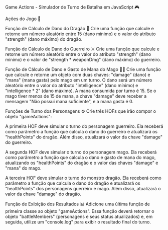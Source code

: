 Game Actions - Simulador de Turno de Batalha em JavaScript 🎮

Ações do Jogo 🚀

Função de Cálculo de Dano do Dragão 🐉
Crie uma função que calcule e retorne um número aleatório entre 15 (dano mínimo) e o valor do atributo "strength" (dano máximo) do dragão.

Função de Cálculo de Dano do Guerreiro ⚔️
Crie uma função que calcule e retorne um número aleatório entre o valor do atributo "strength" (dano mínimo) e o valor de "strength * weaponDmg" (dano máximo) do guerreiro.

Função de Cálculo de Dano e Gasto de Mana do Mago 🧙‍♂️
Crie uma função que calcule e retorne um objeto com duas chaves: "damage" (dano) e "mana" (mana gasta) pelo mago em um turno. O dano será um número aleatório entre o valor do atributo "intelligence" (dano mínimo) e "intelligence * 2" (dano máximo). A mana consumida por turno é 15. Se o mago tiver menos de 15 de mana, a chave "damage" deve receber a mensagem "Não possui mana suficiente", e a mana gasta é 0.

Funções de Turno dos Personagens ⚙️
Crie três HOFs que irão compor o objeto "gameActions":

A primeira HOF deve simular o turno do personagem guerreiro. Ela receberá como parâmetro a função que calcula o dano do guerreiro e atualizará os "healthPoints" do dragão. Além disso, atualizará o valor da chave "damage" do guerreiro.

A segunda HOF deve simular o turno do personagem mago. Ela receberá como parâmetro a função que calcula o dano e gasto de mana do mago, atualizando os "healthPoints" do dragão e o valor das chaves "damage" e "mana" do mago.

A terceira HOF deve simular o turno do monstro dragão. Ela receberá como parâmetro a função que calcula o dano do dragão e atualizará os "healthPoints" dos personagens guerreiro e mago. Além disso, atualizará o valor da chave "damage" do dragão.

Função de Exibição dos Resultados 📊
Adicione uma última função de primeira classe ao objeto "gameActions". Essa função deverá retornar o objeto "battleMembers" (personagens e seus status atualizados) e, em seguida, utilize um "console.log" para exibir o resultado final do turno.